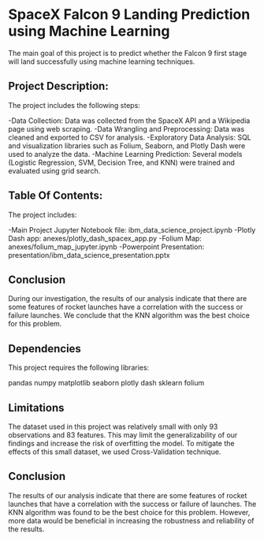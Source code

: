 # SpaceX Falcon 9 Landing Prediction using Machine Learning

The main goal of this project is to predict whether the Falcon 9 first stage will land successfully using machine learning techniques. 

## Project Description:
The project includes the following steps:

-Data Collection: Data was collected from the SpaceX API and a Wikipedia page using web scraping.
-Data Wrangling and Preprocessing: Data was cleaned and exported to CSV for analysis.
-Exploratory Data Analysis: SQL and visualization libraries such as Folium, Seaborn, and Plotly Dash were used to analyze the data.
-Machine Learning Prediction: Several models (Logistic Regression, SVM, Decision Tree, and KNN) were trained and evaluated using grid search.

## Table Of Contents:
The project includes:

-Main Project Jupyter Notebook file: ibm_data_science_project.ipynb
-Plotly Dash app: anexes/plotly_dash_spacex_app.py
-Folium Map: anexes/folium_map_jupyter.ipynb
-Powerpoint Presentation: presentation/ibm_data_science_presentation.pptx

## Conclusion
During our investigation, the results of our analysis indicate that there are some features of rocket launches  have a correlation with the success or failure launches. We conclude that the KNN algorithm was the best choice for this problem.

## Dependencies
This project requires the following libraries:

pandas
numpy
matplotlib
seaborn
plotly
dash
sklearn
folium

## Limitations
The dataset used in this project was relatively small with only 93 observations and 83 features. This may limit the generalizability of our findings and increase the risk of overfitting the model. To mitigate the effects of this small dataset, we used Cross-Validation technique.

## Conclusion
The results of our analysis indicate that there are some features of rocket launches that have a correlation with the success or failure of launches. The KNN algorithm was found to be the best choice for this problem. However, more data would be beneficial in increasing the robustness and reliability of the results.
